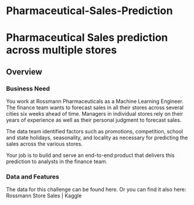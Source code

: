 # Pharmaceutical-Sales-Prediction

# Pharmaceutical Sales prediction across multiple stores

## Overview

### Business Need

You work at Rossmann Pharmaceuticals as a Machine Learning Engineer. The finance team wants to forecast sales in all their stores across several cities six weeks ahead of time. Managers in individual stores rely on their years of experience as well as their personal judgment to forecast sales. 

The data team identified factors such as promotions, competition, school and state holidays, seasonality, and locality as necessary for predicting the sales across the various stores.

Your job is to build and serve an end-to-end product that delivers this prediction to analysts in the finance team. 

### Data and Features

The data for this challenge can be found here. Or you can find it also here: Rossmann Store Sales | Kaggle


